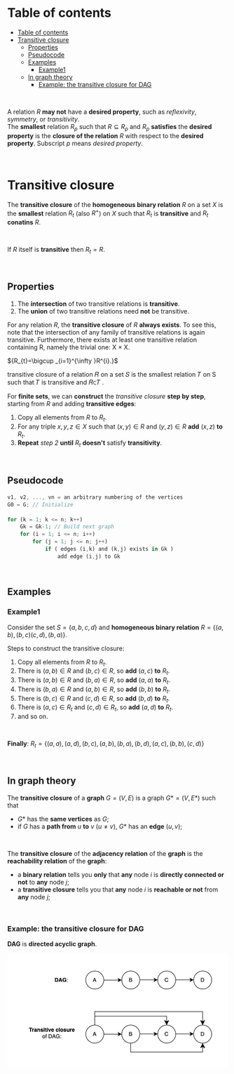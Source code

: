# Table of contents
- [Table of contents](#table-of-contents)
- [Transitive closure](#transitive-closure)
  - [Properties](#properties)
  - [Pseudocode](#pseudocode)
  - [Examples](#examples)
    - [Example1](#example1)
  - [In graph theory](#in-graph-theory)
    - [Example: the transitive closure for DAG](#example-the-transitive-closure-for-dag)

<br>

A relation $R$ **may not** have a **desired property**, such as *reflexivity*, *symmetry*, or *transitivity*.<br>
The **smallest** relation $`R_p`$ such that $`R \subseteq R_p`$ and $`R_p`$ **satisfies** the **desired property** is the **closure of the relation** $R$ with respect to the **desired property**. Subscript $p$ means *desired property*.<br>

<br>

# Transitive closure
The **transitive closure** of the **homogeneous binary relation** $R$ on a set $X$ is the **smallest** relation $`R_t`$ (also $R^+$) on $X$ such that $`R_t`$ is **transitive** and $`R_t`$  **conatins** $R$.<br>

<br>

If $R$ itself is **transitive** then $`R_t = R`$.<br>

<br>

## Properties
1. The **intersection** of two transitive relations is **transitive**.
2. The **union** of two transitive relations need **not** be transitive.



For any relation $R$, the **transitive closure** of $R$ **always exists**. To see this, note that the intersection of any family of transitive relations is again transitive.
Furthermore, there exists at least one transitive relation containing R, namely the trivial one: X × X.


${R_{t}=\bigcup _{i=1}^{\infty }R^{i}.}$

transitive closure of a relation 𝑅
 on a set 𝑆
 is the smallest relation 𝑇
 on S such that 𝑇
 is transitive and 𝑅⊂𝑇
.

For **finite sets**, we can **construct** the *transitive closure* **step by step**, starting from $R$ and adding **transitive edges**:
1. Copy all elements from $R$ to $`R_t`$.
2. For any triple $x,y,z \in X$ such that $(x,y) \in R$ and $(y,z) \in R$ **add** $(x,z)$ **to** $`R_t`$.
3. **Repeat** *step 2* **until** $`R_t`$ **doesn't** satisfy **transitivity**.

<br>

## Pseudocode
```rust
v1, v2, ..., vn = an arbitrary numbering of the vertices     
G0 = G; // Initialize 

for (k = 1; k <= n; k++)
    Gk = Gk-1; // Build next graph
    for (i = 1; i <= n; i++)
        for (j = 1; j <= n; j++)
            if ( edges (i,k) and (k,j) exists in Gk )
                add edge (i,j) to Gk
```

<br>

## Examples
### Example1
Consider the set $S=\{a,b,c,d\}$ and **homogeneous binary relation** $R = \{(a,b),(b,c)(c,d),(b,a)\}$.<br>

Steps to construct the transitive closure:
1. Copy all elements from $R$ to $`R_t`$.
2. There is $(a,b) \in R$ and $(b,c) \in R$, so **add** $(a,c)$ **to** $`R_t`$.
3. There is $(a,b) \in R$ and $(b,a) \in R$, so **add** $(a,a)$ **to** $`R_t`$.
4. There is $(b,a) \in R$ and $(a,b) \in R$, so **add** $(b,b)$ **to** $`R_t`$.
5. There is $(b,c) \in R$ and $(c,d) \in R$, so **add** $(b,d)$ **to** $`R_t`$.
6. There is $`(a,c) \in R_t`$ and $`(c,d) \in R_t`$, so **add** $(a,d)$ **to** $`R_t`$.
7. and so on.

<br>

**Finally**:
$`R_t=\{(a,a),(a,d),(b,c),(a,b),(b,a),(b,d),(a,c),(b,b),(c,d)\}`$

<br>

## In graph theory
The **transitive closure** of a **graph** $G = (V,E)$ is a graph $G* = (V,E*)$ such that
- $G*$ has the **same vertices** as $G$;
- if $G$ has a **path from** $u$ **to** $v$ ($u \neq v$), $G*$ has an **edge** $(u,v)$;

<br>

The **transitive closure** of the **adjacency relation** of the **graph** is the **reachability relation** of the **graph**:
- a **binary relation** tells you **only** that **any** node $i$ is **directly connected or not** to **any** node $j$;
- a **transitive closure** tells you that **any** node $i$ is **reachable or not** from **any** node $j$;

<br>

### Example: the transitive closure for DAG
**DAG** is **directed acyclic graph**.<br>

![transitive-closure](/img/transitive-closure.png)